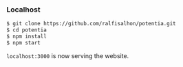### Localhost

```sh
$ git clone https://github.com/ralfisalhon/potentia.git
$ cd potentia
$ npm install
$ npm start
```

`localhost:3000` is now serving the website.
